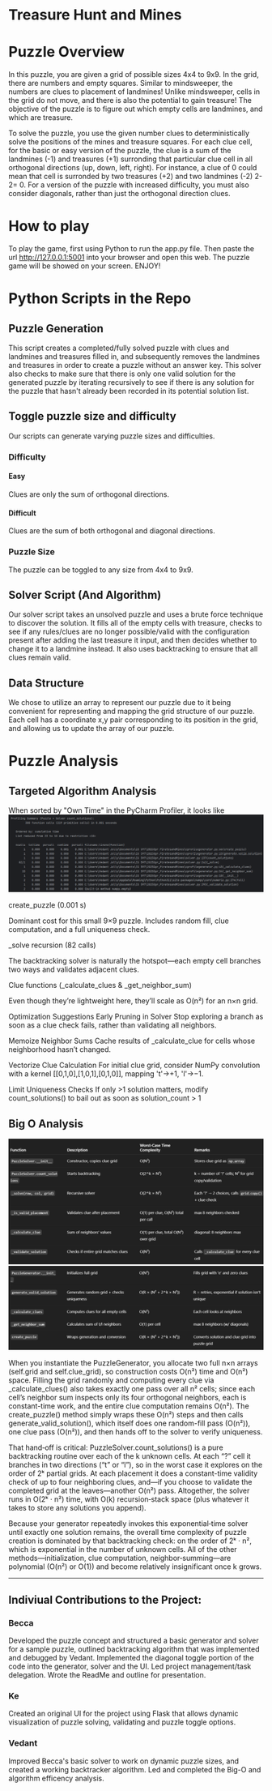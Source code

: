 # Treasure Hunt and Mines

# Puzzle Overview

In this puzzle, you are given a grid of possible sizes 4x4 to 9x9. In the grid, there are numbers and empty squares. Similar to mindsweeper, the numbers are clues to placement of landmines! Unlike mindsweeper, cells in the grid do not move, and there is also the potential to gain treasure! The objective of the puzzle is to figure out which empty cells are landmines, and which are treasure. 

To solve the puzzle, you use the given number clues to deterministically solve the positions of the mines and treasure squares. For each clue cell, for the basic or easy version of the puzzle, the clue is a sum of the landmines (-1) and treasures (+1) surronding that particular clue cell in all orthogonal directions (up, down, left, right). For instance, a clue of 0 could mean that cell is surronded by two treasures (+2) and two landmines (-2)  2-2= 0. 
For a version of the puzzle with increased difficulty, you must also consider diagonals, rather than just the orthogonal direction clues.

# How to play
To play the game, first using Python to run the app.py file. Then paste the url http://127.0.0.1:5001 into your browser and open this web. The puzzle game will be showed on your screen. ENJOY!


# Python Scripts in the Repo

## Puzzle Generation
This script creates a completed/fully solved puzzle with clues and landmines and treasures filled in, and subsequently removes the landmines and treasures in order to create a puzzle without an answer key. This solver also checks to make sure that there is only one valid solution for the generated puzzle by iterating recursively to see if there is any solution for the puzzle that hasn't already been recorded in its potential solution list.

## Toggle puzzle size and difficulty
Our scripts can generate varying puzzle sizes and difficulties.
### Difficulty
#### Easy
Clues are only the sum of orthogonal directions.
#### Difficult
Clues are the sum of both orthogonal and diagonal directions.

### Puzzle Size
The puzzle can be toggled to any size from 4x4 to 9x9.

## Solver Script (And Algorithm)
Our solver script takes an unsolved puzzle and uses a brute force technique to discover the solution. It fills all of the empty cells with treasure, checks to see if any rules/clues are no longer possible/valid with the configuration present after adding the last treasure it input, and then decides whether to change it to a landmine instead. It also uses backtracking to ensure that all clues remain valid.

## Data Structure
We chose to utilize an array to represent our puzzle due to it being convenient for representing and mapping the grid structure of our puzzle. Each cell has a coordinate x,y pair corresponding to its position in the grid, and allowing us to update the array of our puzzle.

# Puzzle Analysis

## Targeted Algorithm Analysis
When sorted by "Own Time" in the PyCharm Profiler, it looks like 
![img.png](profiling/img.png)

create_puzzle (0.001 s)

Dominant cost for this small 9×9 puzzle. Includes random fill, clue computation, and a full uniqueness check.

_solve recursion (82 calls)

The backtracking solver is naturally the hotspot—each empty cell branches two ways and validates adjacent clues.

Clue functions (_calculate_clues & _get_neighbor_sum)

Even though they’re lightweight here, they’ll scale as O(n²) for an n×n grid.

Optimization Suggestions
Early Pruning in Solver
Stop exploring a branch as soon as a clue check fails, rather than validating all neighbors.

Memoize Neighbor Sums
Cache results of _calculate_clue for cells whose neighborhood hasn’t changed.

Vectorize Clue Calculation
For initial clue grid, consider NumPy convolution with a kernel [[0,1,0],[1,0,1],[0,1,0]], mapping 't'→+1, 'l'→−1.

Limit Uniqueness Checks
If only >1 solution matters, modify count_solutions() to bail out as soon as solution_count > 1

## Big O Analysis

![alt text](profiling/part1.png)
![alt text](profiling/part2.png)

When you instantiate the PuzzleGenerator, you allocate two full n×n arrays (self.grid and self.clue_grid), so construction costs O(n²) time and O(n²) space. Filling the grid randomly and computing every clue via _calculate_clues() also takes exactly one pass over all n² cells; since each cell’s neighbor sum inspects only its four orthogonal neighbors, each is constant-time work, and the entire clue computation remains O(n²). The create_puzzle() method simply wraps these O(n²) steps and then calls generate_valid_solution(), which itself does one random-fill pass (O(n²)), one clue pass (O(n²)), and then hands off to the solver to verify uniqueness.

That hand‐off is critical: PuzzleSolver.count_solutions() is a pure backtracking routine over each of the k unknown cells. At each “?” cell it branches in two directions (“t” or “l”), so in the worst case it explores on the order of 2ᵏ partial grids. At each placement it does a constant-time validity check of up to four neighboring clues, and—if you choose to validate the completed grid at the leaves—another O(n²) pass. Altogether, the solver runs in O(2ᵏ · n²) time, with O(k) recursion‐stack space (plus whatever it takes to store any solutions you append).

Because your generator repeatedly invokes this exponential‐time solver until exactly one solution remains, the overall time complexity of puzzle creation is dominated by that backtracking check: on the order of 2ᵏ · n², which is exponential in the number of unknown cells. All of the other methods—initialization, clue computation, neighbor‐summing—are polynomial (O(n²) or O(1)) and become relatively insignificant once k grows.

--------------
## Indiviual Contributions to the Project:
### Becca
Developed the puzzle concept and structured a basic generator and solver for a sample puzzle, outlined backtracking algorithm that was implemented and debugged by Vedant. Implemented the diagonal toggle portion of the code into the generator, solver and the UI. Led project management/task delegation. Wrote the ReadMe and outline for presentation.
### Ke
Created an original UI for the project using Flask that allows dynamic visualization of puzzle solving, validating and puzzle toggle options. 
### Vedant
Improved Becca's basic solver to work on dynamic puzzle sizes, and created a working backtracker algorithm. Led and completed the Big-O and algorithm efficency analysis.


